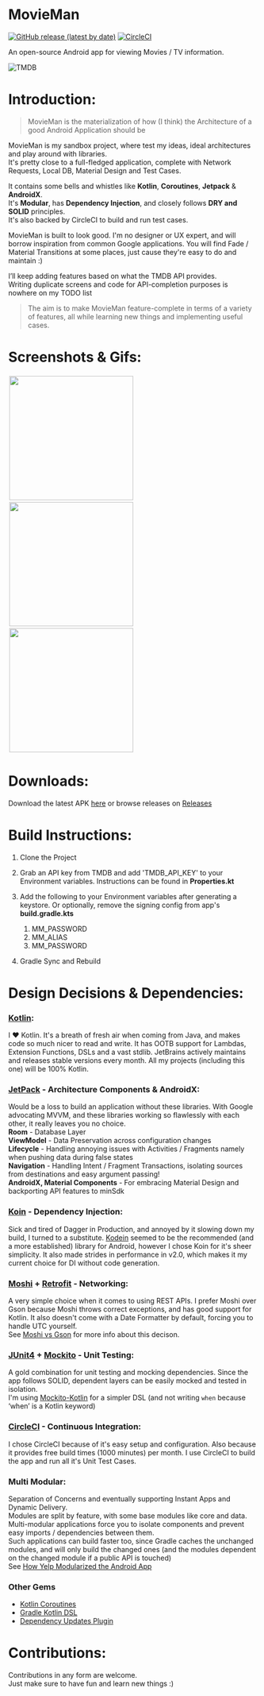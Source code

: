 # MovieMan
[![GitHub release (latest by date)](https://img.shields.io/github/v/release/CalvinNor/MovieMan?label=Download)](https://github.com/CalvinNor/MovieMan/releases)
[![CircleCI](https://circleci.com/gh/CalvinNor/MovieMan.svg?style=svg)](https://circleci.com/gh/CalvinNor/MovieMan)

An open-source Android app for viewing Movies / TV information.

![](https://www.themoviedb.org/assets/1/v4/logos/408x161-powered-by-rectangle-green-bb4301c10ddc749b4e79463811a68afebeae66ef43d17bcfd8ff0e60ded7ce99.png "TMDB")

Introduction:
=====

>  MovieMan is the materialization of how (I think) the Architecture of a good Android Application should be

MovieMan is my sandbox project, where test my ideas, ideal architectures and play around with libraries. <br>It's pretty close to a full-fledged application, complete with Network Requests, Local DB, Material Design and Test Cases.

It contains some bells and whistles like **Kotlin**, **Coroutines**, **Jetpack** & **AndroidX**.
<br>
It's **Modular**, has **Dependency Injection**, and closely follows **DRY and SOLID** principles.
<br>It's also backed by CircleCI to build and run test cases.

MovieMan is built to look good. I'm no designer or UX expert, and will borrow inspiration from common Google applications. You will find Fade / Material Transitions at some places, just cause they're easy to do and maintain :)

I’ll keep adding features based on what the TMDB API provides.
<br>Writing duplicate screens and code for API-completion purposes is nowhere on my TODO list

> The aim is to make MovieMan feature-complete in terms of a variety of features, all while learning new things and implementing useful cases.

Screenshots & Gifs:
=====
<p>
  <img src="https://i.imgur.com/kIHwAhw.png" width="250" style="margin:2px"/>
  <img src="https://i.imgur.com/tFUjnrV.png" width="250" style="margin:2px"/>
  <img src="https://user-images.githubusercontent.com/33203243/54878796-65e2e280-4e57-11e9-8108-11a5bf3a0c2e.gif" width="250" style="margin:2px"/>
</p>

Downloads:
=====

Download the latest APK [here](https://github.com/CalvinNor/MovieMan/releases/download/0.1/app-release.apk) or browse releases on [Releases](https://github.com/CalvinNor/MovieMan/releases)

Build Instructions:
=====

1. Clone the Project

2. Grab an API key from TMDB and add 'TMDB_API_KEY' to your Environment variables. Instructions can be found in **Properties.kt**

3. Add the following to your Environment variables after generating a keystore. Or optionally, remove the signing config from app's **build.gradle.kts**
	1. MM_PASSWORD
   	2. MM_ALIAS
   	3. MM_PASSWORD

4. Gradle Sync and Rebuild

Design Decisions & Dependencies:
=====

### [Kotlin](https://kotlinlang.org/):

I :heart: Kotlin. It's a breath of fresh air when coming from Java, and makes code so much nicer to read and write. It has OOTB support for Lambdas, Extension Functions, DSLs and a vast stdlib. JetBrains actively maintains and releases stable versions every month. All my projects (including this one) will be 100% Kotlin.

### [JetPack](https://developer.android.com/jetpack) - Architecture Components & AndroidX:
Would be a loss to build an application without these libraries. With Google advocating MVVM, and these libraries working so flawlessly with each other, it really leaves you no choice.
<br>**Room** - Database Layer
<br>**ViewModel** - Data Preservation across configuration changes
<br>**Lifecycle** - Handling annoying issues with Activities / Fragments namely when pushing data during false states
<br>**Navigation** - Handling Intent / Fragment Transactions, isolating sources from destinations and easy argument passing!
<br>**AndroidX, Material Components** - For embracing Material Design and backporting API features to minSdk

### [Koin](https://insert-koin.io/) - Dependency Injection:
Sick and tired of Dagger in Production, and annoyed by it slowing down my build, I turned to a substitute. [Kodein](https://github.com/Kodein-Framework/Kodein-DI) seemed to be the recommended (and a more established) library for Android, however I chose Koin for it's sheer simplicity. It also made strides in performance in v2.0, which makes it my current choice for DI without code generation.

### [Moshi](https://github.com/square/moshi) + [Retrofit](https://square.github.io/retrofit/) - Networking:
A very simple choice when it comes to using REST APIs. I prefer Moshi over Gson because Moshi throws correct exceptions, and has good support for Kotlin. It also doesn't come with a Date Formatter by default, forcing you to handle UTC yourself.
<br>See [Moshi vs Gson](https://www.reddit.com/r/androiddev/comments/684flw/why_use_moshi_over_gson/) for more info about this decison.

### [JUnit4](https://junit.org/junit4/) + [Mockito](https://site.mockito.org/) - Unit Testing:
A gold combination for unit testing and mocking dependencies. Since the app follows SOLID, dependent layers can be easily mocked and tested in isolation.
<br>I'm using [Mockito-Kotlin](https://github.com/nhaarman/mockito-kotlin) for a simpler DSL (and not writing ``when`` because ‘when’ is a Kotlin keyword)

### [CircleCI](https://circleci.com/) - Continuous Integration:
I chose CircleCI because of it's easy setup and configuration. Also because it provides free build times (1000 minutes) per month. I use CircleCI to build the app and run all it's Unit Test Cases.

### Multi Modular:
Separation of Concerns and eventually supporting Instant Apps and Dynamic Delivery.
<br>Modules are split by feature, with some base modules like core and data. Multi-modular applications force you to isolate components and prevent easy imports / dependencies between them.
<br>Such applications can build faster too, since Gradle caches the unchanged modules, and will only build the changed ones (and the modules dependent on the changed module if a public API is touched)
<br> See [How Yelp Modularized the Android App](https://engineeringblog.yelp.com/2018/06/how-yelp-modularized-the-android-app.html)

### Other Gems

- [Kotlin Coroutines](https://kotlinlang.org/docs/reference/coroutines-overview.html)
- [Gradle Kotlin DSL](https://docs.gradle.org/current/userguide/kotlin_dsl.html)
- [Dependency Updates Plugin](https://github.com/ben-manes/gradle-versions-plugin)

# Contributions:

Contributions in any form are welcome.
<br>Just make sure to have fun and learn new things :)
